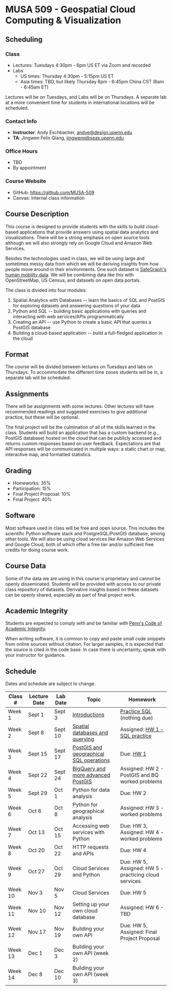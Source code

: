 # MUSA 509 - Geospatial Cloud Computing & Visualization

## Scheduling

### Class

* Lectures: Tuesdays 4:30pm - 6pm US ET via Zoom and recorded
* Labs
  * US times: Thursday 4:30pm - 5:15pm US ET
  * Asia times: TBD, but likely Thursday 6pm - 6:45pm China CST (6am - 6:45am ET)

Lectures will be on Tuesdays, and Labs will be on Thursdays. A separate lab at a more convenient time for students in international locations will be scheduled.

### Contact Info

* **Instructor**: Andy Eschbacher, andye@design.upenn.edu
* **TA**: Jingwen Felix Qiang, jingwenq@seas.upenn.edu

### Office Hours

* TBD
* By appointment

### Course Website

* GitHub: https://github.com/MUSA-509
* Canvas: Internal class information

## Course Description

This course is designed to provide students with the skills to build cloud-based applications that provide answers using spatial data analytics and visualizations. There will be a strong emphasis on open source tools although we will also strongly rely on Google Cloud and Amazon Web Services.

Besides the technologies used in class, we will be using large and sometimes messy data from which we will be deriving insights from how people move around in their environments. One such dataset is [SafeGraph's human mobility data](https://docs.safegraph.com/docs). We will be combining data like this with OpenStreetMap, US Census, and datasets on open data portals.

The class is divided into four modules:

1. Spatial Analytics with Databases -- learn the basics of SQL and PostGIS for exploring datasets and answering questions of your data
2. Python and SQL -- building basic applications with queries and interacting with web services/APIs programmatically
3. Creating an API -- use Python to create a basic API that queries a PostGIS database
4. Building a cloud-based application -- build a full-fledged application in the cloud

## Format

The course will be divided between lectures on Tuesdays and labs on Thursdays. To accommodate the different time zones students will be in, a separate lab will be scheduled.

## Assignments

There will be assignments with some lectures. Other lectures will have recommended readings and suggested exercises to give additional practice, but these will be optional.

The final project will be the culmination of all of the skills learned in the class. Students will build an application that has a custom backend (e.g., PostGIS database) hosted on the cloud that can be publicly accessed and returns custom responses based on user feedback. Expectations are that API responses will be communicated in multiple ways: a static chart or map, interactive map, and formatted statistics.

## Grading

* Homeworks: 35%
* Participation: 15%
* Final Project Proposal: 10%
* Final Project: 40%

## Software

Most software used in class will be free and open source. This includes the scientific Python software stack and PostgreSQL/PostGIS database, among other tools. We will also be using cloud services like Amazon Web Services and Google Cloud, both of which offer a free tier and/or sufficient free credits for doing course work.

## Course Data

Some of the data we are using in this course is proprietary and cannot be openly disseminated. Students will be provided with access to our private class repository of datasets. Derivative insights based on these datasets can be openly shared, especially as part of final project work.

## Academic Integrity

Students are expected to comply with and be familiar with [Penn's Code of Academic Integrity](https://catalog.upenn.edu/pennbook/code-of-academic-integrity).

When writing software, it is common to copy and paste small code snippets from online sources without citation. For larger samples, it is expected that the source is cited in the code base. In case there is uncertainty, speak with your instructor for guidance.

## Schedule

Dates and schedule are subject to change.

| Class # | Lecture Date | Lab Date | Topic | Homework |
|---------|--------------|----------|-------|----------|
| Week 1 | Sept 1 | Sept 3 | [Introductions](https://github.com/MUSA-509/week-1-introductions) | [Practice SQL](https://github.com/MUSA-509/week-1-introductions#homework) (nothing due) |
| Week 2 | Sept 8 |  Sept 10 | [Spatial databases and querying](https://github.com/MUSA-509/week-2-digging-into-databases) | Assigned: [HW 1 - SQL practice](https://github.com/MUSA-509/week-2-digging-into-databases/blob/master/homework-1.md) |
| Week 3 | Sept 15 | Sept 17 | [PostGIS and geographical SQL operations](https://github.com/MUSA-509/week-3-spatial-database-pt-2) | Due: [HW 1](https://github.com/MUSA-509/week-2-digging-into-databases/blob/master/homework-1.md) |
| Week 4 | Sept 22 | Sept 24 | [BigQuery and more advanced PostGIS](https://github.com/MUSA-509/week-3-spatial-database-pt-2) | Assigned: HW 2 - PostGIS and BQ worked problems |
| Week 5 | Sept 29 | Oct 1 | Python for data analysis | Due: HW 2 |
| Week 6 | Oct 6 | Oct 8 | Python for geographical analysis | Assigned: HW 3 - worked problems |
| Week 7 | Oct 13 | Oct 15 | Accessing web services with Python | Due: HW 3, Assigned: HW 4 - worked problems |
| Week 8 | Oct 20 | Oct 22 | HTTP requests and APIs | Due: HW 4 |
| Week 9 | Oct 27 | Oct 29 | Cloud Services and Python | Due: HW 5, Assigned: HW 5 - practicing cloud services |
| Week 10 | Nov 3 | Nov 5 | Cloud Services | Due: HW 5 |
| Week 11 | Nov 10 | Nov 12 | Setting up your own cloud database | Assigned: HW 6 - TBD |
| Week 12 | Nov 17 | Nov 19 | Building your own API | Due: HW 5, Assigned: Final Project Proposal |
| Week 13 | Dec 1 | Dec 3 | Building your own API (week 2) |  |
| Week 14 | Dec 8 | Dec 10 | Building your own API (week 3) |  |
